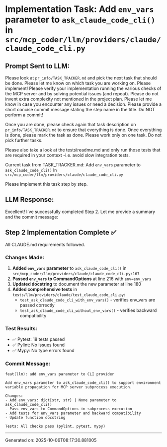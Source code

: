 # Implementation Task: Add `env_vars` parameter to `ask_claude_code_cli()` in `src/mcp_coder/llm/providers/claude/claude_code_cli.py`

## Prompt Sent to LLM:
Please look at `pr_info/TASK_TRACKER.md` and pick the next task that should be done.
Please let me know on which task you are working on.
Please implement!
Please verify your implementation running the various checks of the MCP server and by solving potential issues (and repeat).
Please do not invent extra complexity not mentioned in the project plan.
Please let me know in case you encounter any issues or need a decision.
Please provide a short concise commit message stating the step name in the title. Do NOT perform a commit!

Once you are done, please check again that task description on `pr_info/TASK_TRACKER.md` to ensure that everything is done.
Once everything is done, please mark the task as done.
Please work only on one task. Do not pick further tasks.

Please also take a look at the tests\readme.md and only run those tests that are required in your context -i.e. avoid slow integration tests.

Current task from TASK_TRACKER.md: Add `env_vars` parameter to `ask_claude_code_cli()` in `src/mcp_coder/llm/providers/claude/claude_code_cli.py`

Please implement this task step by step.

## LLM Response:
Excellent! I've successfully completed Step 2. Let me provide a summary and the commit message:

## Step 2 Implementation Complete ✅

All CLAUDE.md requirements followed.

### Changes Made:
1. **Added `env_vars` parameter** to `ask_claude_code_cli()` in `src/mcp_coder/llm/providers/claude/claude_code_cli.py:167`
2. **Passed `env_vars` to CommandOptions** at line 216 with `env=env_vars`
3. **Updated docstring** to document the new parameter at line 180
4. **Added comprehensive tests** in `tests/llm/providers/claude/test_claude_code_cli.py`:
   - `test_ask_claude_code_cli_with_env_vars()` - verifies env_vars are passed correctly
   - `test_ask_claude_code_cli_without_env_vars()` - verifies backward compatibility

### Test Results:
- ✅ Pytest: 18 tests passed
- ✅ Pylint: No issues found
- ✅ Mypy: No type errors found

### Commit Message:
```
feat(llm): add env_vars parameter to CLI provider

Add env_vars parameter to ask_claude_code_cli() to support environment
variable propagation for MCP server subprocess execution.

Changes:
- Add env_vars: dict[str, str] | None parameter to ask_claude_code_cli()
- Pass env_vars to CommandOptions in subprocess execution
- Add tests for env_vars parameter and backward compatibility
- Update function docstring

Tests: All checks pass (pylint, pytest, mypy)
```

---
Generated on: 2025-10-06T08:17:30.881005